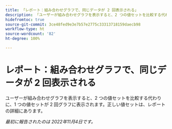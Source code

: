 ```yaml
---
title: 「レポート：組み合わせグラフで、同じデータが 2 回表示される」
description: 「ユーザーが組み合わせグラフを表示すると、2 つの値セットを比較する代わりに、1 つの値セットが 2 回グラフに表示されます。正しい値セットは、レポートの詳細にあります。」
hidefromtoc: true
source-git-commit: 3ce48fed9e3e7b57e2775c33313718159daecb98
workflow-type: ht
source-wordcount: '82'
ht-degree: 100%

---
```



# レポート：組み合わせグラフで、同じデータが 2 回表示される

ユーザーが組み合わせグラフを表示すると、2 つの値セットを比較する代わりに、1 つの値セットが 2 回グラフに表示されます。正しい値セットは、レポートの詳細にあります。

_最初に報告されたのは 2022年11月4日です。_

